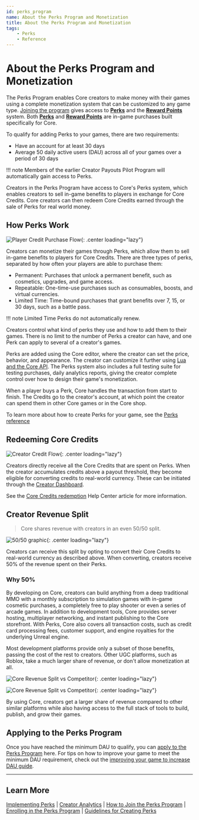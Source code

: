 ```yaml
---
id: perks_program
name: About the Perks Program and Monetization
title: About the Perks Program and Monetization
tags:
    - Perks
    - Reference
---
```


<style>
.md-typeset img {
    max-width: 100% !important;
}
</style>

# About the Perks Program and Monetization

The Perks Program enables Core creators to make money with their games using a complete monetization system that can be customized to any game type. [Joining the program](../perks/joining.md) gives access to [**Perks**](../perks/implementing.md) and the [**Reward Points**](../perks/reward_points.md) system. Both [**Perks**](../perks/implementing.md) and [**Reward Points**](../perks/reward_points.md) are in-game purchases built specifically for Core.

To qualify for adding Perks to your games, there are two requirements:

- Have an account for at least 30 days
- Average 50 daily active users (DAU) across all of your games over a period of 30 days

!!! note
    Members of the earlier Creator Payouts Pilot Program will automatically gain access to Perks.

Creators in the Perks Program have access to Core's Perks system, which enables creators to sell in-game benefits to players in exchange for Core Credits. Core creators can then redeem Core Credits earned through the sale of Perks for real world money.

## How Perks Work

![Player Credit Purchase Flow](../../img/Perks/Perks_PlayerPurchaseFlow.png){: .center loading="lazy"}

Creators can monetize their games through Perks, which allow them to sell in-game benefits to players for Core Credits. There are three types of perks, separated by how often your players are able to purchase them:

- Permanent: Purchases that unlock a permanent benefit, such as cosmetics, upgrades, and game access.
- Repeatable: One-time-use purchases such as consumables, boosts, and virtual currencies.
- Limited Time: Time-bound purchases that grant benefits over 7, 15, or 30 days, such as a battle pass.

!!! note
    Limited Time Perks do not automatically renew.

Creators control what kind of perks they use and how to add them to their games. There is no limit to the number of Perks a creator can have, and one Perk can apply to several of a creator's games.

Perks are added using the Core editor, where the creator can set the price, behavior, and appearance. The creator can customize it further using [Lua and the Core API](../../api/player.md). The Perks system also includes a full testing suite for testing purchases, daily analytics reports, giving the creator complete control over how to design their game's monetization.

When a player buys a Perk, Core handles the transaction from start to finish. The Credits go to the creator's account, at which point the creator can spend them in other Core games or in the Core shop.

To learn more about how to create Perks for your game, see the [Perks reference](../perks/implementing.md)

## Redeeming Core Credits

![Creator Credit Flow](../../img/Perks/Perks_CreatorCreditFlow.png){: .center loading="lazy"}

Creators directly receive all the Core Credits that are spent on Perks. When the creator accumulates credits above a payout threshold, they become eligible for converting credits to real-world currency. These can be initiated through the [Creator Dashboard](https://www.coregames.com/create/dashboard).

See the [Core Credits redemption](https://support.coregames.com/hc/en-us/articles/1500000063422-Earned-vs-Purchased-Core-Credits) Help Center article for more information.

## Creator Revenue Split

> Core shares revenue with creators in an even 50/50 split.

![50/50 graphic](../../img/Perks/Perks_FiftyFifty.png){: .center loading="lazy"}

Creators can receive this split by opting to convert their Core Credits to real-world currency as described above. When converting, creators receive 50% of the revenue spent on their Perks.

### Why 50%

By developing on Core, creators can build anything from a deep traditional MMO with a monthly subscription to simulation games with in-game cosmetic purchases, a completely free to play shooter or even a series of arcade games. In addition to development tools, Core provides server hosting, multiplayer networking, and instant publishing to the Core storefront. With Perks, Core also covers all transaction costs, such as credit card processing fees, customer support, and engine royalties for the underlying Unreal engine.

Most development platforms provide only a subset of those benefits, passing the cost of the rest to creators. Other UGC platforms, such as Roblox, take a much larger share of revenue, or don't allow monetization at all.

![Core Revenue Split vs Competitor](../../img/Perks/Perks_CoreRoblox.png){: .center loading="lazy"}

![Core Revenue Split vs Competitor](../../img/Perks/Perks_PlatformCostChart.png){: .center loading="lazy"}

By using Core, creators get a larger share of revenue compared to other similar platforms while also having access to the full stack of tools to build, publish, and grow their games.

## Applying to the Perks Program

Once you have reached the minimum DAU to qualify, you can [apply to the Perks Program](../perks/joining.md) here. For tips on how to improve your game to meet the minimum DAU requirement, check out the [improving your game to increase DAU guide](../../tutorials/improving_your_game.md).

---

## Learn More

[Implementing Perks](../perks/implementing.md) | [Creator Analytics](../../tutorials/creator_analytics.md) | [How to Join the Perks Program](https://support.coregames.com/hc/en-us/articles/1500000063182-How-to-Join-the-Perks-Program) | [Enrolling in the Perks Program](https://support.coregames.com/hc/en-us/articles/1500000063581-Enrolling-in-the-Perks-Program) | [Guidelines for Creating Perks](../perks/rules.md)
